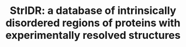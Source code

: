 ---
title: "StrIDR: a database of intrinsically disordered regions of proteins with experimentally resolved structures"
authors: " **K. Majila, S. Viswanath** "
journal: "bioRxiv"
pub_date: "2024-08-26"
image: /static/img/pubpics/stridr.png
doi: https://doi.org/10.1101/2024.08.22.609111
pdf: https://www.biorxiv.org/content/10.1101/2024.08.22.609111v1
supplementary: https://www.biorxiv.org/content/biorxiv/early/2024/08/26/2024.08.22.609111/DC1/embed/media-1.pdf?download=true
website: https://isblab.ncbs.res.in/stridr
links:
  - name: Github
    url: https://github.com/isblab/stridr
---